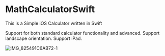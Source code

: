# MathCalculatorSwift

This is a Simple iOS Calculator written in Swift

Support for both standard calculator functionality and advanced.
Support landscape orientation.
Support iPad.

![IMG_825491C6AB72-1](https://user-images.githubusercontent.com/15727518/123764319-57ed5900-d8cd-11eb-8e82-e73bbb85ce10.jpeg)
